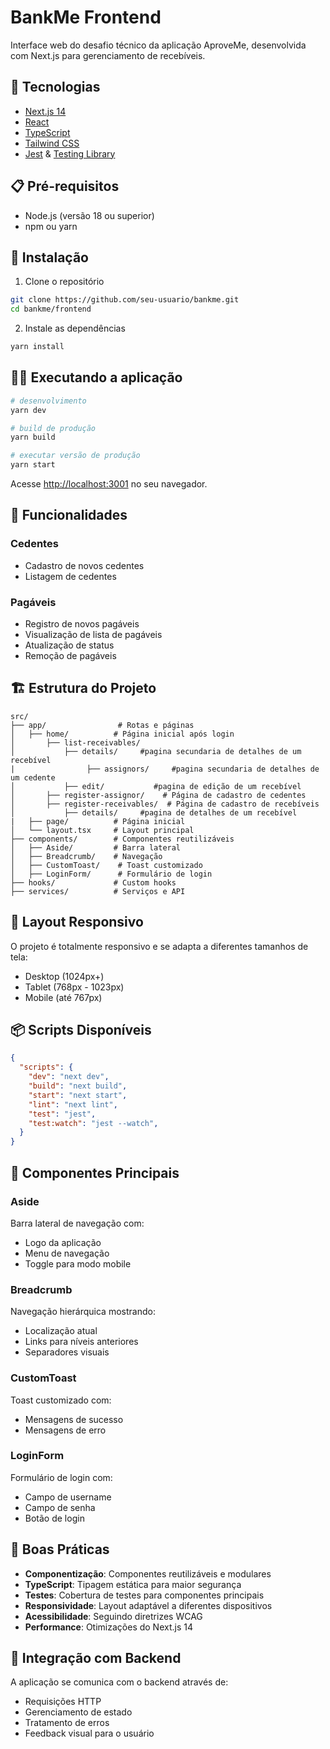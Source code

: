 # BankMe Frontend

Interface web do desafio técnico da aplicação AproveMe, desenvolvida com Next.js para gerenciamento de recebíveis.

## 🚀 Tecnologias

- [Next.js 14](https://nextjs.org/)
- [React](https://reactjs.org/)
- [TypeScript](https://www.typescriptlang.org/)
- [Tailwind CSS](https://tailwindcss.com/)
- [Jest](https://jestjs.io/) & [Testing Library](https://testing-library.com/)

## 📋 Pré-requisitos

- Node.js (versão 18 ou superior)
- npm ou yarn

## 🔧 Instalação

1. Clone o repositório
```bash
git clone https://github.com/seu-usuario/bankme.git
cd bankme/frontend
```

2. Instale as dependências
```bash
yarn install
```

## 🏃‍♂️ Executando a aplicação

```bash
# desenvolvimento
yarn dev

# build de produção
yarn build

# executar versão de produção
yarn start
```

Acesse [http://localhost:3001](http://localhost:3001) no seu navegador.


## 🎨 Funcionalidades

### Cedentes
- Cadastro de novos cedentes
- Listagem de cedentes


### Pagáveis
- Registro de novos pagáveis
- Visualização de lista de pagáveis
- Atualização de status
- Remoção de pagáveis

## 🏗️ Estrutura do Projeto

```
src/
├── app/                # Rotas e páginas
│   ├── home/          # Página inicial após login
│       ├── list-receivables/      
│           ├── details/     #pagina secundaria de detalhes de um recebível   
|                ├── assignors/     #pagina secundaria de detalhes de um cedente 
│           ├── edit/           #pagina de edição de um recebível    
│       ├── register-assignor/    # Página de cadastro de cedentes
│       ├── register-receivables/  # Página de cadastro de recebíveis
│           ├── details/     #pagina de detalhes de um recebível   
|   ├── page/          # Página inicial
│   └── layout.tsx     # Layout principal
├── components/        # Componentes reutilizáveis
│   ├── Aside/         # Barra lateral
│   ├── Breadcrumb/    # Navegação
│   ├── CustomToast/    # Toast customizado
│   ├── LoginForm/      # Formulário de login
├── hooks/             # Custom hooks
├── services/          # Serviços e API
```

## 📱 Layout Responsivo

O projeto é totalmente responsivo e se adapta a diferentes tamanhos de tela:
- Desktop (1024px+)
- Tablet (768px - 1023px)
- Mobile (até 767px)

## 📦 Scripts Disponíveis

```json
{
  "scripts": {
    "dev": "next dev",
    "build": "next build",
    "start": "next start",
    "lint": "next lint",
    "test": "jest",
    "test:watch": "jest --watch",
  }
}
```

## 🧩 Componentes Principais

### Aside
Barra lateral de navegação com:
- Logo da aplicação
- Menu de navegação
- Toggle para modo mobile

### Breadcrumb
Navegação hierárquica mostrando:
- Localização atual
- Links para níveis anteriores
- Separadores visuais

### CustomToast
Toast customizado com:
- Mensagens de sucesso
- Mensagens de erro

### LoginForm
Formulário de login com:
- Campo de username
- Campo de senha
- Botão de login

## 🎯 Boas Práticas

- **Componentização**: Componentes reutilizáveis e modulares
- **TypeScript**: Tipagem estática para maior segurança
- **Testes**: Cobertura de testes para componentes principais
- **Responsividade**: Layout adaptável a diferentes dispositivos
- **Acessibilidade**: Seguindo diretrizes WCAG
- **Performance**: Otimizações do Next.js 14

## 🔄 Integração com Backend

A aplicação se comunica com o backend através de:
- Requisições HTTP
- Gerenciamento de estado
- Tratamento de erros
- Feedback visual para o usuário
